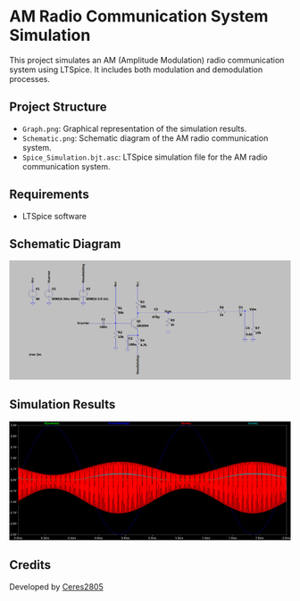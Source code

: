 # AM Radio Communication System Simulation

This project simulates an AM (Amplitude Modulation) radio communication system using LTSpice. It includes both modulation and demodulation processes.

## Project Structure

- `Graph.png`: Graphical representation of the simulation results.
- `Schematic.png`: Schematic diagram of the AM radio communication system.
- `Spice_Simulation.bjt.asc`: LTSpice simulation file for the AM radio communication system.

## Requirements

- LTSpice software

## Schematic Diagram

![Schematic Diagram](LtSpice_Project/Schematic.png)

## Simulation Results

![Simulation Results](LtSpice_Project/Graph.png)

## Credits

Developed by [Ceres2805](https://github.com/Ceres2805)
